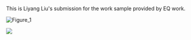 This is Liyang Liu's submission for the work sample provided by EQ work.

![Figure_1](https://user-images.githubusercontent.com/49260981/85090583-7a756e00-b1b3-11ea-9443-d8ca759a7799.png)

![](https://im4.ezgif.com/tmp/ezgif-4-0a9e69973b1d.gif)
